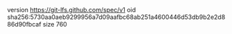 version https://git-lfs.github.com/spec/v1
oid sha256:5730aa0aeb9299956a7d09aafbc68ab251a4600446d53db9b2e2d886d90fbcaf
size 760
